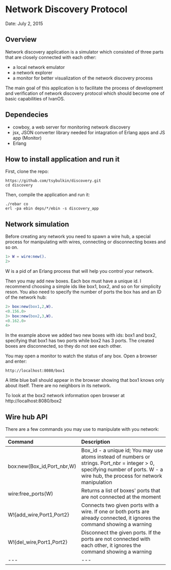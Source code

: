 # Network Discovery Protocol

Date: July 2, 2015

## Overview

Network discovery application is a simulator which consisted of three parts that are closely 
connected with each other:

 - a local network emulator
 - a network explorer
 - a monitor for better visualization of the network discovery process

The main goal of this application is to facilitate the process of development and verification
of network discovery protocol which should become one of basic capabilities of IvanOS.

## Dependecies

- cowboy, a web server for monitoring network discovery
- jsx, JSON converter library needed for intagration of Erlang apps and JS app (Monitor)
- Erlang

## How to install application and run it

First, clone the repo: 
	
```
https://github.com/tsybulkin/discovery.git
cd discovery
```

Then, compile the application and run it:

```
./rebar co
erl -pa ebin deps/*/ebin -s discovery_app
``` 

## Network simulation

Before creating any network you need to spawn a wire hub, a special process for 
manipulating with wires, connecting or disconnecting boxes and so on.

```erlang
1> W = wire:new().
2> 
```

W is a pid of an Erlang process that will help you control your network.

Then you may add new boxes. Each box must have a unique id. I recommend choosing a simple ids like
box1, box2, and so on for simplicity reson. You also need to specify the number of ports
the box has and an ID of the network hub:

``` erlang
2> box:new(box1,2,W).
<0.156.0>
3> box:new(box2,3,W).
<0.162.0>
4> 
```

In the example above we added two new boxes with ids: box1 and box2, specifying that box1 has two ports
while box2 has 3 ports. The created boxes are disconnected, so they do not see each other.

You may open a monitor to watch the status of any box. Open a browser and enter:


	http://localhost:8080/box1


A little blue ball should appear in the browser showing that box1 knows only about itself. There are no
neighbors in its network.

To look at the box2 network information open browser at http://localhost:8080/box2


## Wire hub API

There are a few commands you may use to manipulate with you network:

|Command | Description |
|:---|:---|
|box:new(Box_id,Port_nbr,W)	| Box_id - a unique id; You may use atoms instead of numbers or strings. Port_nbr = integer > 0, specifying number of ports. W - a wire hub, the process for network manipulation |
|wire:free_ports(W)			| Returns a list of boxes' ports that are not connected at the moment |
|W!{add_wire,Port1,Port2}	| Connects two given ports with a wire. If one or both ports are already connected, it ignores the command showing a warning 	|
|W!{del_wire,Port1,Port2}	| Disconnect the given ports. If the ports are not connected with each other, it ignores the command showing a warning |
|---|---|



